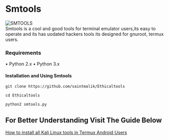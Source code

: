 # Smtools
![SMTOOLS](https://github.com/saintmalik/Ethicaltools/blob/master/core/smtools.png)<br>
Smtools is a cool and good tools for terminal emulator users,its easy to operate 
and its has uodated hackers tools its designed for gnuroot, termux users.

### Requirements
• Python 2.x
• Python 3.x

#### Installation and Using Smtools
```
git clone https://github.com/saintmalik/Ethicaltools
```
```
cd Ethicaltools
```
```
python2 smtools.py
```

## For Better Understanding Visit The Guide Below
[How to install all Kali Linux tools in Termux Android Users](https://www.smtechub.com/install-all-kali-linux-tools-in-termux/)
